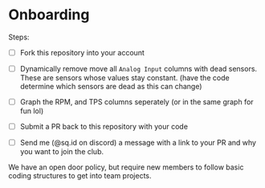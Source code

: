 # Onboarding

Steps:
- [ ] Fork this repository into your account
- [ ] Dynamically remove move all `Analog Input` columns with dead sensors. These are sensors whose values stay constant. (have the code determine which sensors are dead as this can change)
- [ ] Graph the RPM, and TPS columns seperately (or in the same graph for fun lol)
- [ ] Submit a PR back to this repository with your code
- [ ] Send me (@sq.id on discord) a message with a link to your PR and why you want to join the club.


We have an open door policy, but require new members to follow basic coding structures to get into team projects.
